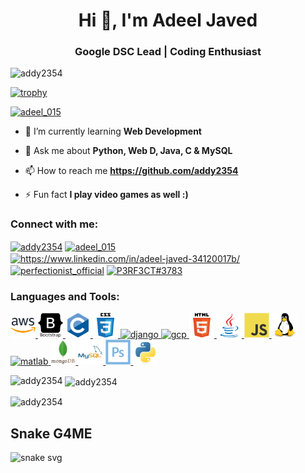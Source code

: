 <h1 align="center">Hi 👋, I'm Adeel Javed</h1>
<h3 align="center">Google DSC Lead | Coding Enthusiast</h3>

<p align="left"> <img src="https://komarev.com/ghpvc/?username=addy2354&label=Profile%20views&color=0e75b6&style=flat" alt="addy2354" /> </p>

[![trophy](https://github-profile-trophy.vercel.app/?username=addy2354&theme=onedark)](https://github.com/addy2354/github-profile-trophy)

<p align="left"> <a href="https://twitter.com/adeel_015" target="blank"><img src="https://img.shields.io/twitter/follow/adeel_015?logo=twitter&style=for-the-badge" alt="adeel_015" /></a> </p>

- 🌱 I’m currently learning **Web Development**

- 💬 Ask me about **Python, Web D, Java, C & MySQL**

- 📫 How to reach me **https://github.com/addy2354**

- ⚡ Fun fact **I play video games as well :)**

<h3 align="left">Connect with me:</h3>
<p align="left">
<a href="https://codepen.io/addy2354" target="blank"><img align="center" src="https://raw.githubusercontent.com/rahuldkjain/github-profile-readme-generator/master/src/images/icons/Social/codepen.svg" alt="addy2354" height="30" width="40" /></a>
<a href="https://twitter.com/adeel_015" target="blank"><img align="center" src="https://raw.githubusercontent.com/rahuldkjain/github-profile-readme-generator/master/src/images/icons/Social/twitter.svg" alt="adeel_015" height="30" width="40" /></a>
<a href="https://www.linkedin.com/in/adeel-javed-34120017b/" target="blank"><img align="center" src="https://raw.githubusercontent.com/rahuldkjain/github-profile-readme-generator/master/src/images/icons/Social/linked-in-alt.svg" alt="https://www.linkedin.com/in/adeel-javed-34120017b/" height="30" width="40" /></a>
<a href="https://www.youtube.com/c/perfectionist_official" target="blank"><img align="center" src="https://raw.githubusercontent.com/rahuldkjain/github-profile-readme-generator/master/src/images/icons/Social/youtube.svg" alt="perfectionist_official" height="30" width="40" /></a>
<a href="https://discordapp.com/users/361126832038477824" target="blank"><img align="center" src="https://raw.githubusercontent.com/rahuldkjain/github-profile-readme-generator/master/src/images/icons/Social/discord.svg" alt="P3RF3CT#3783" height="30" width="40" /></a>
</p>

<h3 align="left">Languages and Tools:</h3>
<p align="left"> <a href="https://aws.amazon.com" target="_blank" rel="noreferrer"> <img src="https://raw.githubusercontent.com/devicons/devicon/master/icons/amazonwebservices/amazonwebservices-original-wordmark.svg" alt="aws" width="40" height="40"/> </a> <a href="https://getbootstrap.com" target="_blank" rel="noreferrer"> <img src="https://raw.githubusercontent.com/devicons/devicon/master/icons/bootstrap/bootstrap-plain-wordmark.svg" alt="bootstrap" width="40" height="40"/> </a> <a href="https://www.cprogramming.com/" target="_blank" rel="noreferrer"> <img src="https://raw.githubusercontent.com/devicons/devicon/master/icons/c/c-original.svg" alt="c" width="40" height="40"/> </a> <a href="https://www.w3schools.com/css/" target="_blank" rel="noreferrer"> <img src="https://raw.githubusercontent.com/devicons/devicon/master/icons/css3/css3-original-wordmark.svg" alt="css3" width="40" height="40"/> </a> <a href="https://www.djangoproject.com/" target="_blank" rel="noreferrer"> <img src="https://cdn.worldvectorlogo.com/logos/django.svg" alt="django" width="40" height="40"/> </a> <a href="https://cloud.google.com" target="_blank" rel="noreferrer"> <img src="https://www.vectorlogo.zone/logos/google_cloud/google_cloud-icon.svg" alt="gcp" width="40" height="40"/> </a> <a href="https://www.w3.org/html/" target="_blank" rel="noreferrer"> <img src="https://raw.githubusercontent.com/devicons/devicon/master/icons/html5/html5-original-wordmark.svg" alt="html5" width="40" height="40"/> </a> <a href="https://www.java.com" target="_blank" rel="noreferrer"> <img src="https://raw.githubusercontent.com/devicons/devicon/master/icons/java/java-original.svg" alt="java" width="40" height="40"/> </a> <a href="https://developer.mozilla.org/en-US/docs/Web/JavaScript" target="_blank" rel="noreferrer"> <img src="https://raw.githubusercontent.com/devicons/devicon/master/icons/javascript/javascript-original.svg" alt="javascript" width="40" height="40"/> </a> <a href="https://www.linux.org/" target="_blank" rel="noreferrer"> <img src="https://raw.githubusercontent.com/devicons/devicon/master/icons/linux/linux-original.svg" alt="linux" width="40" height="40"/> </a> <a href="https://www.mathworks.com/" target="_blank" rel="noreferrer"> <img src="https://upload.wikimedia.org/wikipedia/commons/2/21/Matlab_Logo.png" alt="matlab" width="40" height="40"/> </a> <a href="https://www.mongodb.com/" target="_blank" rel="noreferrer"> <img src="https://raw.githubusercontent.com/devicons/devicon/master/icons/mongodb/mongodb-original-wordmark.svg" alt="mongodb" width="40" height="40"/> </a> <a href="https://www.mysql.com/" target="_blank" rel="noreferrer"> <img src="https://raw.githubusercontent.com/devicons/devicon/master/icons/mysql/mysql-original-wordmark.svg" alt="mysql" width="40" height="40"/> </a> <a href="https://www.photoshop.com/en" target="_blank" rel="noreferrer"> <img src="https://raw.githubusercontent.com/devicons/devicon/master/icons/photoshop/photoshop-line.svg" alt="photoshop" width="40" height="40"/> </a> <a href="https://www.python.org" target="_blank" rel="noreferrer"> <img src="https://raw.githubusercontent.com/devicons/devicon/master/icons/python/python-original.svg" alt="python" width="40" height="40"/> </a> </p>

<p><img align="left" src="https://github-readme-stats.vercel.app/api/top-langs?username=addy2354&show_icons=true&locale=en&layout=compact" alt="addy2354" /></p>

<p>&nbsp;<img align="center" src="https://github-readme-stats.vercel.app/api?username=addy2354&show_icons=true&locale=en" alt="addy2354" /></p>

<p><img align="center" src="https://github-readme-streak-stats.herokuapp.com/?user=addy2354&" alt="addy2354" /></p>

## Snake G4ME

![snake svg](https://github.com/addy2354/addy2354/blob/output/github-contribution-grid-snake.svg)
